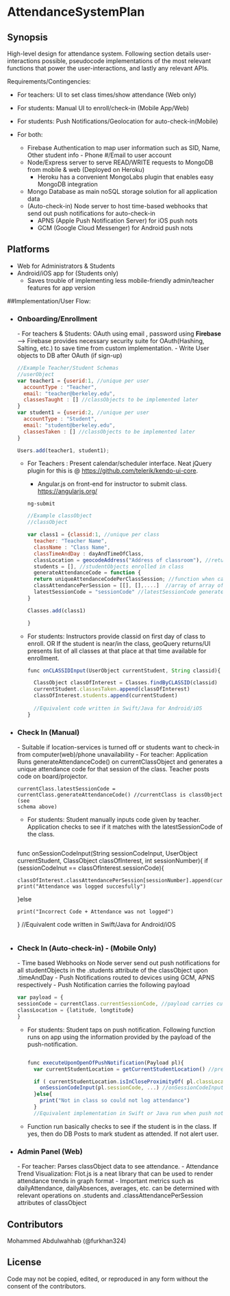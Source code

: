 # AttendanceSystemPlan

## Synopsis

High-level design for attendance system. Following section details user-interactions possible, pseudocode implementations of the most relevant functions that power the user-interactions, and lastly any relevant APIs.

Requirements/Contingencies:

- For teachers: UI to set class times/show attendance (Web only)
- For students: Manual UI to enroll/check-in (Mobile App/Web) 
- For students: Push Notifications/Geolocation for auto-check-in(Mobile)
- For both:

  - Firebase Authentication to map user information such as SID, Name, Other student info - Phone #/Email to user account
  - Node/Express server to serve READ/WRITE requests to MongoDB from mobile & web (Deployed on Heroku)
    - Heroku has a convenient MongoLabs plugin that enables easy MongoDB integration
  - Mongo Database as main noSQL storage solution for all application data
  - (Auto-check-in) Node server to host time-based webhooks that send out push notifications for auto-check-in
    - APNS (Apple Push Notification Server) for iOS push nots
    - GCM (Google Cloud Messenger) for Android push nots
  
## Platforms

- Web for Administrators & Students
- Android/iOS app for (Students only)
  - Saves trouble of implementing less mobile-friendly admin/teacher features for app version

##Implementation/User Flow:

- <h3>Onboarding/Enrollment</h3>
  - For teachers & Students: OAuth using email , password using <b>Firebase</b> --> Firebase provides necessary security suite for OAuth(Hashing, Salting, etc.)
    to save time from custom implementation. 
  - Write User objects to DB after OAuth (if sign-up)
  
    ``` JavaScript 
    //Example Teacher/Student Schemas 
    //userObject
    var teacher1 = {userid:1, //unique per user
      accountType : "Teacher",
      email: "teacher@berkeley.edu",
      classesTaught : [] //classObjects to be implemented later
    }
    var student1 = {userid:2, //unique per user
      accountType : "Student",
      email: "student@berkeley.edu",
      classesTaken : [] //classObjects to be implemented later
    }
    
    Users.add(teacher1, student1);
    ```
  
  - For Teachers : Present calendar/scheduler interface. Neat jQuery plugin for this is  @ <a>https://github.com/telerik/kendo-ui-core</a>.
    - Angular.js on front-end for instructor to submit class. <a>https://angularjs.org/</a> 
    
    <code>ng-submit</code>
    
    ```JavaScript
    //Example classObject
    //classObject
    
    var class1 = {classid:1, //unique per class
      teacher: "Teacher Name",
      className : "Class Name",
      classTimeAndDay : dayAndTimeOfClass, 
      classLocation = geocodeAddress("Address of classroom"), //returns an object with Latitude and Longitude attributes
      students = [], //studentObjects enrolled in class
      generateAttendanceCode = function {
      return uniqueAttendanceCodePerClassSession; //function when called returns a unique attendance code per session of class, to be used later
      classAttendancePerSession = [[], [],....]  //array of array of userObjects who attend indexed session
      latestSessionCode = "sessionCode" //latestSessionCode generated
    }
    
    Classes.add(class1)
    
    }
    ```
    
  - For students: Instructors provide classid on first day of class to enroll. OR If the student is near/in the class, geoQuery returns/UI presents list of all classes at that place at that time available for enrollment.
  
    ```JavaScript
    func onCLASSIDInput(UserObject currentStudent, String classid){
    
      ClassObject classOfInterest = Classes.findByCLASSID(classid)
      currentStudent.classesTaken.append(classOfInterest)
      classOfInterest.students.append(currentStudent)
      
      //Equivalent code written in Swift/Java for Android/iOS
    }

    ```
- <h3> Check In (Manual)</h3>
  - Suitable if location-services is turned off or students want to check-in from computer(web)/phone unavailability
  - For teacher: Application Runs generateAttendanceCode() on currentClassObject and generates a unique attendance code for that session of the class.
  Teacher posts code on board/projector.
  
    <code>currentClass.latestSessionCode = currentClass.generateAttendanceCode()
  //currentClass is classObject (see schema above)
    </code>
  
  - For students: Student manually inputs code given by teacher. Application checks to see if it matches with the latestSessionCode of the class.
  
    ```JavaScript
  func onSessionCodeInput(String sessionCodeInput, UserObject currentStudent, ClassObject classOfInterest, int sessionNumber){
    if (sessionCodeInut == classOfInterest.sessionCode){
    
      classOfInterest.classAttendancePerSession[sessionNumber].append(currentStudent)
      print("Attendance was logged succesfully")
    }else
    
      print("Incorrect Code + Attendance was not logged")
  }
  //Equivalent code written in Swift/Java for Android/iOS

    ```
- <h3> Check In (Auto-check-in) - (Mobile Only) </h3>
  - Time based Webhooks on Node server send out push notifications for all studentObjects in the .students attribute of the classObject upon .timeAndDay 
  - Push Notifications routed to devices using GCM, APNS respectively
  - Push Notification carries the following payload
  
    ```JavaScript
  var payload = {
    sessionCode = currentClass.currentSessionCode, //payload carries currentClassSessionCode
    classLocation = {latitude, longtitude}
  }
    ```
  
  - For students: Student taps on push notification. Following function runs on app using the information provided by the payload of the push-notification.
    ```JavaScript
    
    func executeUponOpenOfPushNotification(Payload pl){
      var currentStudentLocation = getCurrentStudentLocation() //pretty obvious
    
      if ( currentStudentLocation.isInCloseProximityOf( pl.classLocation ) )
        onSessionCodeInput(pl.sessionCode, ...) //onSessionCodeInput() as defined above logs attendance
      }else{
        print("Not in class so could not log attendance")
      }
      //Equivalent implementation in Swift or Java run when push notification opened
    ```
    
  - Function run basically checks to see if the student is in the class. If yes, then do DB Posts to mark student as attended. 
  If not alert user.
  
- <h3>Admin Panel (Web)</h3>
  - For teacher: Parses classObject data to see attendance. 
  - Attendance Trend Visualization: Flot.js is a neat library that can be used to render attendance trends in graph format
  - Important metrics such as dailyAttendance, dailyAbsences, averages, etc. can be determined with relevant operations on .students and .classAttendancePerSession attributes of classObject
  
## Contributors

Mohammed Abdulwahhab (@furkhan324)

## License

Code may not be copied, edited, or reproduced in any form without the consent of the contributors.



